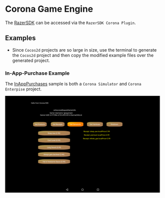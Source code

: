 # Corona Game Engine

The [RazerSDK](https://github.com/razerofficial/razer-sdk-docs) can be accessed via the `RazerSDK Corona Plugin`.

## Examples 

* Since `Cocos2d` projects are so large in size, use the terminal to generate the `Cocos2d` project and then copy the modified example files over the generated project.

### In-App-Purchase Example

The [InAppPurchases](https://github.com/razerofficial/corona-plugin-razer-sdk/tree/master/InAppPurchases) sample is both a `Corona Simulator` and `Corona Enterpise` project.

![image_1](images-md/image_1.png)

